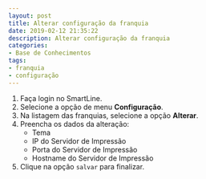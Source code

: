 ```yaml
---
layout: post
title: Alterar configuração da franquia
date: 2019-02-12 21:35:22
description: Alterar configuração da franquia
categories: 
- Base de Conhecimentos
tags:
- franquia 
- configuração
---
```


<!-- # Alterar configuração da franquia -->

1. Faça login no SmartLine.
2. Selecione a opção de menu **Configuração**.
3. Na listagem das franquias, selecione a opção **Alterar**.
4. Preencha os dados da alteração:
	- Tema
	- IP do Servidor de Impressão
	- Porta do Servidor de Impressão
    - Hostname do Servidor de Impressão
5. Clique na opção `salvar` para finalizar.